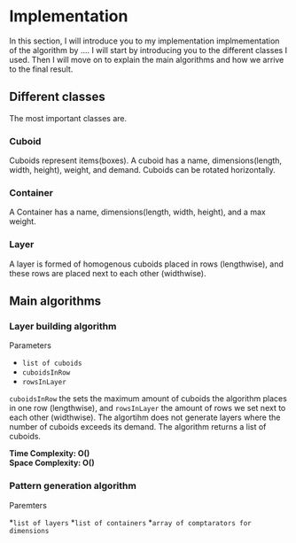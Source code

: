 # Implementation 

In this section, I will introduce you to my implementation implmementation of the algorithm by .... I will start by introducing you to the different classes I used. Then I will move on to explain the main algorithms and how we arrive to the final result.

## Different classes
The most important classes are.

### Cuboid
Cuboids represent items(boxes). A cuboid has a name, dimensions(length, width, height), weight, and demand. Cuboids can be rotated horizontally.

### Container
A Container has a name, dimensions(length, width, height), and a max weight.

### Layer
A layer is formed of homogenous cuboids placed in rows (lengthwise), and these rows are placed next to each other (widthwise). 

## Main algorithms

### Layer building algorithm

Parameters

* `list of cuboids`
* `cuboidsInRow`
* `rowsInLayer`

`cuboidsInRow` the sets the maximum amount of cuboids the algorithm places in one row (lengthwise), and `rowsInLayer` the amount of rows we set next to each other (widthwise). The algortihm does not generate layers where the number of cuboids exceeds its demand. The algorithm returns a list of cuboids.

**Time Complexity: O()**  
**Space Complexity: O()**  

### Pattern generation algorithm

Paremters

*`list of layers`
*`list of containers`
*`array of comptarators for dimensions`





